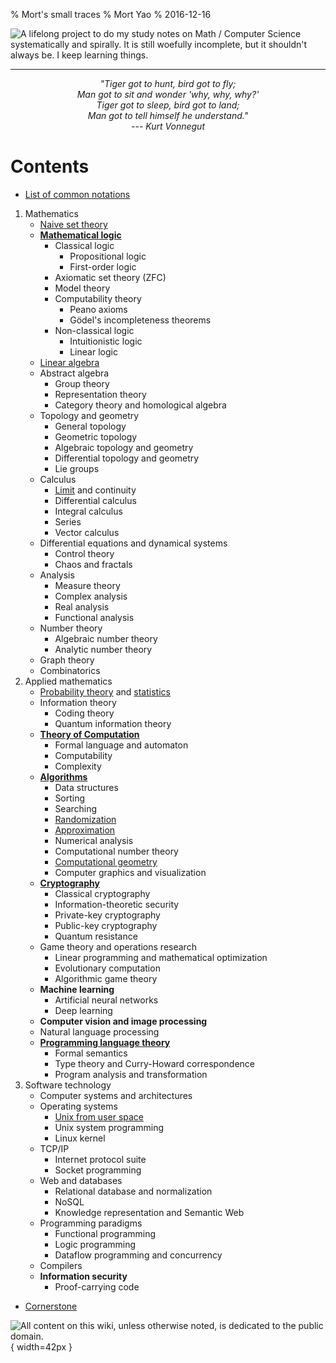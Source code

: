 % Mort's small traces
% Mort Yao
% 2016-12-16

![<small>
A lifelong project to do my study notes on Math / Computer Science systematically and spirally. \
It is still woefully incomplete, but it shouldn't always be. I keep learning things.
</small>](https://i0.wp.com/dl.dropboxusercontent.com/s/1tzl7x5iduxgr9m/perky-lambda_96.png)

---

<div style="text-align:center;font-style:italic">
"Tiger got to hunt, bird got to fly;
<br> Man got to sit and wonder 'why, why, why?'
<br> Tiger got to sleep, bird got to land;
<br> Man got to tell himself he understand."
<br> --- Kurt Vonnegut
</div>

# Contents

* [List of common notations](/rosetta/)

1. Mathematics
    * [Naive set theory](/math/set/)
    * **[Mathematical logic](/math/logic/)**
        * Classical logic
            * Propositional logic
            * First-order logic
        * Axiomatic set theory (ZFC)
        * Model theory
        * Computability theory
            * Peano axioms
            * Gödel's incompleteness theorems
        * Non-classical logic
            * Intuitionistic logic
            * Linear logic
    * [Linear algebra](/math/linear-algebra)
    * Abstract algebra
        * Group theory
        * Representation theory
        * Category theory and homological algebra
    * Topology and geometry
        * General topology
        * Geometric topology
        * Algebraic topology and geometry
        * Differential topology and geometry
        * Lie groups
    * Calculus
        * [Limit](/math/calculus/limit/) and continuity
        * Differential calculus
        * Integral calculus
        * Series
        * Vector calculus
    * Differential equations and dynamical systems
        * Control theory
        * Chaos and fractals
    * Analysis
        * Measure theory
        * Complex analysis
        * Real analysis
        * Functional analysis
    * Number theory
        * Algebraic number theory
        * Analytic number theory
    * Graph theory
    * Combinatorics
2. Applied mathematics
    * [Probability theory](/math/probability/) and [statistics](/math/statistics/)
    * Information theory
        * Coding theory
        * Quantum information theory
    * **[Theory of Computation](/comp/)**
        * Formal language and automaton
        * Computability
        * Complexity
    * **[Algorithms](/algo/)**
        * Data structures
        * Sorting
        * Searching
        * [Randomization](/algo/randomization/)
        * [Approximation](/algo/approximation/)
        * Numerical analysis
        * Computational number theory
        * [Computational geometry](/algo/computational-geometry/)
        * Computer graphics and visualization
    * **[Cryptography](/crypto/)**
        * Classical cryptography
        * Information-theoretic security
        * Private-key cryptography
        * Public-key cryptography
        * Quantum resistance
    * Game theory and operations research
        * Linear programming and mathematical optimization
        * Evolutionary computation
        * Algorithmic game theory
    * **Machine learning**
        * Artificial neural networks
        * Deep learning
    * **Computer vision and image processing**
    * Natural language processing
    * **[Programming language theory](/plt/)**
        * Formal semantics
        * Type theory and Curry-Howard correspondence
        * Program analysis and transformation
3. Software technology
    * Computer systems and architectures
    * Operating systems
        * [Unix from user space](/unix/)
        * Unix system programming
        * Linux kernel
    * TCP/IP
        * Internet protocol suite
        * Socket programming
    * Web and databases
        * Relational database and normalization
        * NoSQL
        * Knowledge representation and Semantic Web
    * Programming paradigms
        * Functional programming
        * Logic programming
        * Dataflow programming and concurrency
    * Compilers
    * **Information security**
        * Proof-carrying code

* [Cornerstone](/cornerstone/)



![<small>
All content on this wiki, unless otherwise noted, is dedicated to the
[public domain](https://raw.githubusercontent.com/soimort/wiki/gh-pages/LICENSE).
</small>](https://i0.wp.com/dl.dropboxusercontent.com/s/2f9kuczvqrcaagg/cc0.png){ width=42px }
